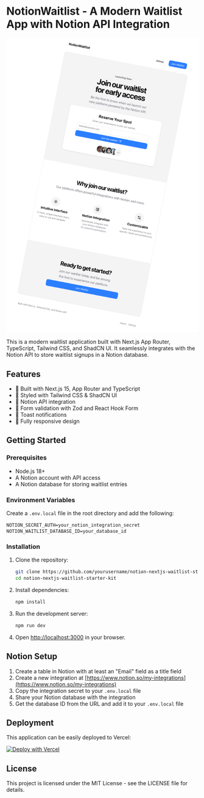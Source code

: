 # NotionWaitlist - A Modern Waitlist App with Notion API Integration

![NotionWaitlist](./public/readme.png)

This is a modern waitlist application built with Next.js App Router, TypeScript, Tailwind CSS, and ShadCN UI. It seamlessly integrates with the Notion API to store waitlist signups in a Notion database.

## Features

- 🚀 Built with Next.js 15, App Router and TypeScript
- 💅 Styled with Tailwind CSS & ShadCN UI
- 🔄 Notion API integration
- 📝 Form validation with Zod and React Hook Form
- 🔔 Toast notifications
- 📱 Fully responsive design

## Getting Started

### Prerequisites

- Node.js 18+
- A Notion account with API access
- A Notion database for storing waitlist entries

### Environment Variables

Create a `.env.local` file in the root directory and add the following:

```
NOTION_SECRET_AUTH=your_notion_integration_secret
NOTION_WAITLIST_DATABASE_ID=your_database_id
```

### Installation

1. Clone the repository:

   ```bash
   git clone https://github.com/yourusername/notion-nextjs-waitlist-starter-kit.git
   cd notion-nextjs-waitlist-starter-kit
   ```

2. Install dependencies:

   ```bash
   npm install
   ```

3. Run the development server:

   ```bash
   npm run dev
   ```

4. Open [http://localhost:3000](http://localhost:3000) in your browser.

## Notion Setup

1. Create a table in Notion with at least an "Email" field as a title field
2. Create a new integration at [https://www.notion.so/my-integrations](https://www.notion.so/my-integrations)
3. Copy the integration secret to your `.env.local` file
4. Share your Notion database with the integration
5. Get the database ID from the URL and add it to your `.env.local` file

## Deployment

This application can be easily deployed to Vercel:

[![Deploy with Vercel](https://vercel.com/button)](https://vercel.com/new/clone?repository-url=https%3A%2F%2Fgithub.com%2Fyourusername%2Fnotion-waitlist-app)

## License

This project is licensed under the MIT License - see the LICENSE file for details.
